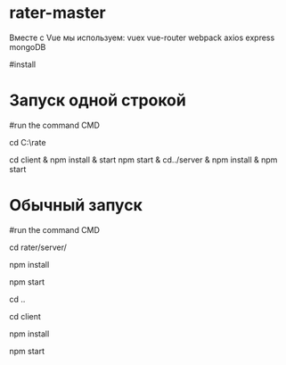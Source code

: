 # rater-master

Вместе с Vue мы используем:
vuex
vue-router
webpack
axios
express
mongoDB

#install
 
# Запуск одной строкой
 
#run the command СMD
 
cd C:\rate       
 
cd client & npm install & start npm start & cd../server & npm install & npm start


# Обычный запуск
#run the command СMD
 
cd rater/server/ 
   
npm install
 
npm start
 
cd ..
 
cd client
 
npm install
 
npm start


